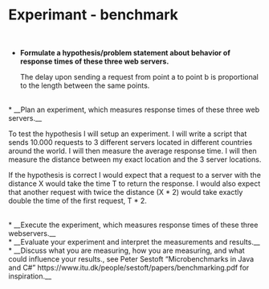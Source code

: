 # Experimant - benchmark

<br>

* __Formulate a hypothesis/problem statement about behavior of response times of these three web servers.__
  
  The delay upon sending a request from point a to point b is proportional to the length between the same points.

<br>
* __Plan an experiment, which measures response times of these three web servers.__

To test the hypothesis I will setup an experiment. I will write a script that sends 10.000 requests to 3 different servers located in different countries around the world. I will then measure the average response time. I will then measure the distance between my exact location and the 3 server locations. 

If the hypothesis is correct I would expect that a request to a server with the distance X would take the time T to return the response. I would also expect that another request with twice the distance (X * 2) would take exactly double the time of the first request, T * 2. 

<br>
* __Execute the experiment, which measures response times of these three webservers.__


<br>
* __Evaluate your experiment and interpret the measurements and results.__


<br>
* __Discuss what you are measuring, how you are measuring, and what could influence your results., see Peter Sestoft “Microbenchmarks in Java and C#” https://www.itu.dk/people/sestoft/papers/benchmarking.pdf for inspiration.__
